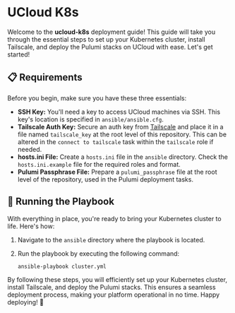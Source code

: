 UCloud K8s
===

Welcome to the **ucloud-k8s** deployment guide! This guide will take you through the essential steps to set up your Kubernetes cluster, install Tailscale, and deploy the Pulumi stacks on UCloud with ease. Let's get started!

## 📋 Requirements

Before you begin, make sure you have these three essentials:

- **SSH Key:** You'll need a key to access UCloud machines via SSH. This key's location is specified in `ansible/ansible.cfg`.
- **Tailscale Auth Key:** Secure an auth key from [Tailscale](https://tailscale.com/kb/1085/auth-keys) and place it in a file named `tailscale_key` at the root level of this repository. This can be altered in the `connect to tailscale` task within the `tailscale` role if needed.
- **hosts.ini File:** Create a `hosts.ini` file in the `ansible` directory. Check the `hosts.ini.example` file for the required roles and format.
- **Pulumi Passphrase File:** Prepare a `pulumi_passphrase` file at the root level of the repository, used in the Pulumi deployment tasks.

## 🚀 Running the Playbook

With everything in place, you're ready to bring your Kubernetes cluster to life. Here's how:

1. Navigate to the `ansible` directory where the playbook is located.
2. Run the playbook by executing the following command:

    ```bash
    ansible-playbook cluster.yml
    ```

By following these steps, you will efficiently set up your Kubernetes cluster, install Tailscale, and deploy the Pulumi stacks. This ensures a seamless deployment process, making your platform operational in no time. Happy deploying! 🚀